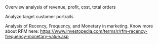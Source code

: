 Overview analysis of revenue, profit, cost, total orders

Analyze target customer portraits

Analysis of Recency, Frequency, and Monetary in marketing. Know more about RFM here: https://www.investopedia.com/terms/r/rfm-recency-frequency-monetary-value.asp

